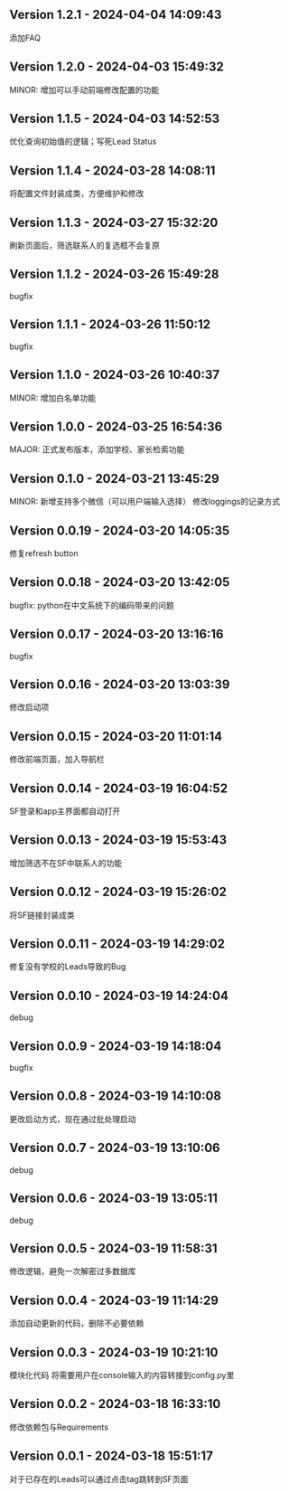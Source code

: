 ## Version 1.2.1 - 2024-04-04 14:09:43

添加FAQ

## Version 1.2.0 - 2024-04-03 15:49:32

MINOR: 增加可以手动前端修改配置的功能

## Version 1.1.5 - 2024-04-03 14:52:53

优化查询初始值的逻辑；写死Lead Status

## Version 1.1.4 - 2024-03-28 14:08:11

将配置文件封装成类，方便维护和修改

## Version 1.1.3 - 2024-03-27 15:32:20

刷新页面后，筛选联系人的复选框不会复原

## Version 1.1.2 - 2024-03-26 15:49:28

bugfix

## Version 1.1.1 - 2024-03-26 11:50:12

bugfix

## Version 1.1.0 - 2024-03-26 10:40:37

MINOR: 增加白名单功能

## Version 1.0.0 - 2024-03-25 16:54:36

MAJOR: 正式发布版本，添加学校、家长检索功能

## Version 0.1.0 - 2024-03-21 13:45:29

MINOR: 新增支持多个微信（可以用户端输入选择） 修改loggings的记录方式

## Version 0.0.19 - 2024-03-20 14:05:35

修复refresh button

## Version 0.0.18 - 2024-03-20 13:42:05

bugfix: python在中文系统下的编码带来的问题

## Version 0.0.17 - 2024-03-20 13:16:16

bugfix

## Version 0.0.16 - 2024-03-20 13:03:39

修改启动项

## Version 0.0.15 - 2024-03-20 11:01:14

修改前端页面，加入导航栏

## Version 0.0.14 - 2024-03-19 16:04:52

SF登录和app主界面都自动打开

## Version 0.0.13 - 2024-03-19 15:53:43

增加筛选不在SF中联系人的功能

## Version 0.0.12 - 2024-03-19 15:26:02

将SF链接封装成类

## Version 0.0.11 - 2024-03-19 14:29:02

修复没有学校的Leads导致的Bug

## Version 0.0.10 - 2024-03-19 14:24:04

debug

## Version 0.0.9 - 2024-03-19 14:18:04

bugfix

## Version 0.0.8 - 2024-03-19 14:10:08

更改启动方式，现在通过批处理启动

## Version 0.0.7 - 2024-03-19 13:10:06

debug

## Version 0.0.6 - 2024-03-19 13:05:11

debug

## Version 0.0.5 - 2024-03-19 11:58:31

修改逻辑，避免一次解密过多数据库

## Version 0.0.4 - 2024-03-19 11:14:29

添加自动更新的代码，删除不必要依赖

## Version 0.0.3 - 2024-03-19 10:21:10

模块化代码 将需要用户在console输入的内容转接到config.py里

## Version 0.0.2 - 2024-03-18 16:33:10

修改依赖包与Requirements

## Version 0.0.1 - 2024-03-18 15:51:17

对于已存在的Leads可以通过点击tag跳转到SF页面
